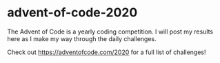 # advent-of-code-2020
The Advent of Code is a yearly coding competition. I will post my results here as I make my way through the daily challenges.

Check out https://adventofcode.com/2020 for a full list of challenges!
